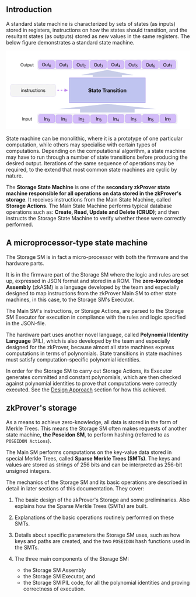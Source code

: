 ## Introduction

A standard state machine is characterized by sets of states (as inputs) stored in registers, instructions on how the states should transition, and the resultant states (as outputs) stored as new values in the same registers. The below figure demonstrates a standard state machine.

![A Generic State Machine](../../../img/zkEVM/fig1-gen-state-mchn.png)

State machine can be monolithic, where it is a prototype of one particular computation, while others may specialise with certain types of computations. Depending on the computational algorithm, a state machine may have to run through a number of state transitions before producing the desired output. Iterations of the same sequence of operations may be required, to the extend that most common state machines are cyclic by nature.

The **Storage State Machine** is one of the **secondary zkProver state machine responsible for all operations on data stored in the zkProver's storage**. It receives instructions from the Main State Machine, called **Storage Actions**. The Main State Machine performs typical database operations such as: **Create, Read, Update and Delete (CRUD)**; and then instructs the Storage State Machine to verify whether these were correctly performed.

## A microprocessor-type state machine

The Storage SM is in fact a micro-processor with both the firmware and the hardware parts.

It is in the firmware part of the Storage SM where the logic and rules are set up, expressed in JSON format and stored in a ROM. The **zero-knowledge Assembly** (zkASM) is a language developed by the team and especially designed to map instructions from the zkProver Main SM to other state machines, in this case, to the Storage SM's Executor.

The Main SM's instructions, or Storage Actions, are parsed to the Storage SM Executor for execution in compliance with the rules and logic specified in the JSON-file.

The hardware part uses another novel language, called **Polynomial Identity Language** (PIL), which is also developed by the team and especially designed for the zkProver, because almost all state machines express computations in terms of polynomials. State transitions in state machines must satisfy computation-specific polynomial identities.

In order for the Storage SM to carry out Storage Actions, its Executor generates committed and constant polynomials, which are then checked against polynomial identities to prove that computations were correctly executed. See the [Design Approach](../../concepts/mfibonacci.md) section for how this achieved.

## zkProver's storage

As a means to achieve zero-knowledge, all data is stored in the form of Merkle Trees. This means the Storage SM often makes requests of another state machine, **the Poseidon SM**, to perform hashing (referred to as `POSEIDON Actions`).

The Main SM performs computations on the key-value data stored in special Merkle Trees, called **Sparse Merkle Trees (SMTs)**. The keys and values are stored as strings of 256 bits and can be interpreted as 256-bit unsigned integers.

The mechanics of the Storage SM and its basic operations are described in detail in later sections of this documentation. They cover:

1. The basic design of the zkProver's Storage and some preliminaries. Also explains how the Sparse Merkle Trees (SMTs) are built.

2. Explanations of the basic operations routinely performed on these SMTs.

3. Details about specific parameters the Storage SM uses, such as how keys and paths are created, and the two `POSEIDON` hash functions used in the SMTs.

4. The three main components of the Storage SM:
    - the Storage SM Assembly
    - the Storage SM Executor, and
    - the Storage SM PIL code, for all the polynomial identities and proving correctness of execution.
